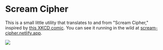 # Scream Cipher

This is a small little utility that translates to and from "Scream Cipher," inspired by [this XKCD comic](https://xkcd.com/3054/). You can see it running in the wild at [scream-cipher.netlify.app](https://scream-cipher.netlify.app/).

![](https://imgs.xkcd.com/comics/scream_cipher.png)

